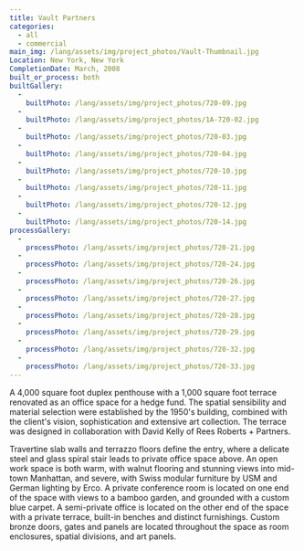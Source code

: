```yaml
---
title: Vault Partners
categories:
  - all
  - commercial
main_img: /lang/assets/img/project_photos/Vault-Thumbnail.jpg
Location: New York, New York
CompletionDate: March, 2008
built_or_process: both
builtGallery:
  - 
    builtPhoto: /lang/assets/img/project_photos/720-09.jpg
  - 
    builtPhoto: /lang/assets/img/project_photos/1A-720-02.jpg
  - 
    builtPhoto: /lang/assets/img/project_photos/720-03.jpg
  - 
    builtPhoto: /lang/assets/img/project_photos/720-04.jpg
  - 
    builtPhoto: /lang/assets/img/project_photos/720-10.jpg
  - 
    builtPhoto: /lang/assets/img/project_photos/720-11.jpg
  - 
    builtPhoto: /lang/assets/img/project_photos/720-12.jpg
  - 
    builtPhoto: /lang/assets/img/project_photos/720-14.jpg
processGallery:
  - 
    processPhoto: /lang/assets/img/project_photos/720-21.jpg
  - 
    processPhoto: /lang/assets/img/project_photos/720-24.jpg
  - 
    processPhoto: /lang/assets/img/project_photos/720-26.jpg
  - 
    processPhoto: /lang/assets/img/project_photos/720-27.jpg
  - 
    processPhoto: /lang/assets/img/project_photos/720-28.jpg
  - 
    processPhoto: /lang/assets/img/project_photos/720-29.jpg
  - 
    processPhoto: /lang/assets/img/project_photos/720-32.jpg
  - 
    processPhoto: /lang/assets/img/project_photos/720-33.jpg
---
```

<p>
	  A 4,000 square foot duplex penthouse with a 1,000 square foot terrace renovated as an office space for a hedge fund.  The spatial sensibility and material selection were established by the 1950's building, combined with the client's vision, sophistication and extensive art collection. The terrace was designed in collaboration with David Kelly of Rees Roberts + Partners.
</p>
<p>
	  Travertine slab walls and terrazzo floors define the entry, where a delicate steel and glass spiral stair leads to private office space above.  An open work space is both warm, with walnut flooring and stunning views into mid-town Manhattan, and severe, with Swiss modular furniture by USM and German lighting by Erco. A private conference room is located on one end of the space with views to a bamboo garden, and grounded with a custom blue carpet. A semi-private office is located on the other end of the space with a private terrace, built-in benches and distinct furnishings.  Custom bronze doors, gates and panels are located throughout the space as room enclosures, spatial divisions, and art panels.
</p>